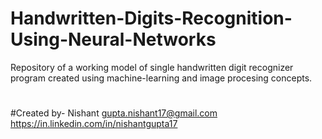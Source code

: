 # Handwritten-Digits-Recognition-Using-Neural-Networks
Repository of a working model of single handwritten digit recognizer program created using machine-learning and image procesing concepts.
#
#Created by- Nishant
             gupta.nishant17@gmail.com
             https://in.linkedin.com/in/nishantgupta17
#
